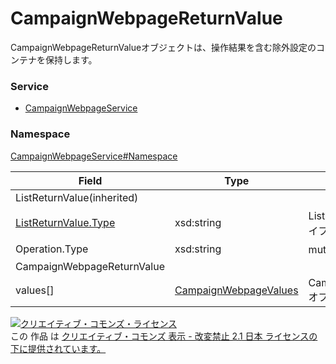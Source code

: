 # CampaignWebpageReturnValue
CampaignWebpageReturnValueオブジェクトは、操作結果を含む除外設定のコンテナを保持します。

### Service
+ [CampaignWebpageService](../../services/CampaignWebpageService.md)

### Namespace
[CampaignWebpageService#Namespace](../../services/CampaignWebpageService.md#namespace)

| Field | Type | Description |
|---|---|---|
| ListReturnValue(inherited)|||
| [ListReturnValue.Type](../Common/ListReturnValue.md)</a>| xsd:string| ListReturnValue のサブタイプ |
| Operation.Type| xsd:string| mutate処理の内容 |
| CampaignWebpageReturnValue|||
| values[]| [CampaignWebpageValues](./CampaignWebpageValues.md)| CampaignWebpageValuesオブジェクトの配列 |

<a rel="license" href="http://creativecommons.org/licenses/by-nd/2.1/jp/"><img alt="クリエイティブ・コモンズ・ライセンス" style="border-width:0" src="https://i.creativecommons.org/l/by-nd/2.1/jp/88x31.png" /></a><br />この 作品 は <a rel="license" href="http://creativecommons.org/licenses/by-nd/2.1/jp/">クリエイティブ・コモンズ 表示 - 改変禁止 2.1 日本 ライセンスの下に提供されています。</a>
